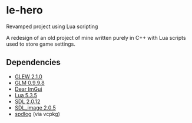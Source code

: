 # le-hero
 Revamped project using Lua scripting
 
 A redesign of an old project of mine written purely in C++ with Lua scripts used to store game settings.
 
 ## Dependencies
 
 * [GLEW 2.1.0](http://glew.sourceforge.net/)
 * [GLM 0.9.9.8](https://github.com/g-truc/glm)
 * [Dear ImGui](https://github.com/ocornut/imgui)
 * [Lua 5.3.5](https://www.lua.org/download.html)
 * [SDL 2.0.12](https://www.libsdl.org/download-2.0.php)
 * [SDL_image 2.0.5](https://www.libsdl.org/projects/SDL_image/)
 * [spdlog](https://github.com/gabime/spdlog) (via vcpkg)
